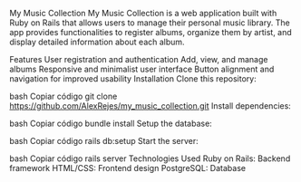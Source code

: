 My Music Collection
My Music Collection is a web application built with Ruby on Rails that allows users to manage their personal music library. The app provides functionalities to register albums, organize them by artist, and display detailed information about each album.

Features
User registration and authentication
Add, view, and manage albums
Responsive and minimalist user interface
Button alignment and navigation for improved usability
Installation
Clone this repository:

bash
Copiar código
git clone https://github.com/AlexRejes/my_music_collection.git
Install dependencies:

bash
Copiar código
bundle install
Setup the database:

bash
Copiar código
rails db:setup
Start the server:

bash
Copiar código
rails server
Technologies Used
Ruby on Rails: Backend framework
HTML/CSS: Frontend design
PostgreSQL: Database

